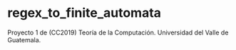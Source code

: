 # regex_to_finite_automata
Proyecto 1 de (CC2019) Teoría de la Computación. Universidad del Valle de Guatemala.
